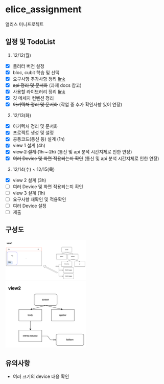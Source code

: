 # elice_assignment
앨리스 미니프로젝트

## 일정 및 TodoList
1. 12/12(월)
- [x] 플러터 버전 설정
- [x] bloc, cubit 학습 및 선택
- [x] 요구사항 추가사항 정리 [link](https://github.com/KOREAparksh/elice_assignment/blob/main/documents/requirements.md)
- [x] ~~api 정리 및 문서화~~ (과제 docs 참고)
- [x] 사용할 라이브러리 정리 [link](https://github.com/KOREAparksh/elice_assignment/blob/main/documents/libraries.md)
- [x] 깃 메세지 컨벤션 정리
- [x] ~~아키텍처 정리 및 문서화~~ (작업 중 추가 확인사항 있어 연장)

2. 12/13(화)
- [x] 아키텍처 정리 및 문서화
- [x] 프로젝트 생성 및 설정
- [x] 공통코드(통신 등) 설계 (1h)
- [x] view 1 설계 (4h)
- [x] ~~view 2 설계 (1h ~ 2h)~~ (통신 및 api 분석 시간지체로 인한 연장)
- [x] ~~여러 Device 및 화면 적용되는지 확인~~ (통신 및 api 분석 시간지체로 인한 연장)

3. 12/14(수) ~ 12/15(목)
- [x] view 2 설계 (3h)
- [ ] 여러 Device 및 화면 적용되는지 확인
- [ ] view 3 설계 (1h)
- [ ] 요구사항 재확인 및 적용확인
- [ ] 여러 Device 설정
- [ ] 제출

## 구성도
<div>
<img src="https://raw.githubusercontent.com/KOREAparksh/elice_assignment/main/assets/view1_diagram.png" width="50%"></div>

<div>
<img src="https://raw.githubusercontent.com/KOREAparksh/elice_assignment/main/assets/view2_diagram.png" width="50%"></div>



## 유의사항
- 여러 크기의 device 대응 확인
